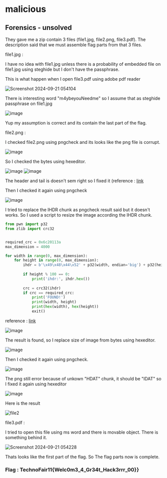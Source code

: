 # malicious
## Forensics - unsolved

They gave me a zip contain 3 files (file1.jpg, file2.png, file3.pdf). The description said that we must assemble flag parts from that 3 files. 


file1.jpg :

I have no idea with file1.jpg unless there is a probability of embedded file on file1.jpg using steghide but I don't have the passphrase.

This is what happen when I open file3.pdf using adobe pdf reader

![Screenshot 2024-09-21 054104](https://github.com/user-attachments/assets/b34937c0-2e99-4c73-a141-899abc9923d9)

There is interesting word "m4ybeyouNeedme" so I assume that as steghide passphrase on file1.jpg

![image](https://github.com/user-attachments/assets/0bebe1eb-5622-4d20-aaa8-b6f45cd949b8)

Yup my assumption is correct and its contain the last part of the flag.


file2.png :

I checked file2.png using pngcheck and its looks like the png file is corrupt.

![image](https://github.com/user-attachments/assets/bd7ee6df-10ab-48fb-baba-687ec0764e16)

So I checked the bytes using hexeditor.

![image](https://github.com/user-attachments/assets/122aa69e-f2fa-4f23-8e3a-c37ea21195f5)
![image](https://github.com/user-attachments/assets/e212f53c-95aa-4494-ac82-890a723af2ca)

The header and tail is doesn't sem right so I fixed it (reference : [link](https://medium.com/@0xwan/png-structure-for-beginner-8363ce2a9f73)

Then I checked it again using pngcheck

![image](https://github.com/user-attachments/assets/bf2f0f05-eb7e-4925-8522-d89155bb8ed4)

I tried to replace the IHDR chunk as pngcheck result said but it doesn't works. So I used a script to resize the image according the IHDR chunk.

```python
from pwn import p32
from zlib import crc32


required_crc = 0x6c20113a
max_dimension = 4000

for width in range(0, max_dimension):
    for height in range(0, max_dimension):
        ihdr = b'\x49\x48\x44\x52' + p32(width, endian='big') + p32(height, endian='big') + b'\x08\x06\x00\x00\x00'
        
        if height % 100 == 0:
            print('ihdr:', ihdr.hex())
        
        crc = crc32(ihdr)
        if crc == required_crc:
            print('FOUND!')
            print(width, height)
            print(hex(width), hex(height))
            exit()
```
reference : [link](https://ctftime.org/writeup/31187)

![image](https://github.com/user-attachments/assets/26378364-9f67-416d-9390-c516e48812da)

The result is found, so I replace size of image from bytes using hexeditor.

![image](https://github.com/user-attachments/assets/4c380c11-62c3-45a7-868e-a44471739ea1)

Then I checked it again using pngcheck.

![image](https://github.com/user-attachments/assets/f2eb6f77-cbb7-4567-901e-fd44b3e4904c)

The png still error because of unkown "HDAT" chunk, it should be "IDAT" so I fixed it again using hexeditor

![image](https://github.com/user-attachments/assets/74a3a081-1912-4a0f-b50e-f12c7c7b0016)

Here is the result

![file2](https://github.com/user-attachments/assets/7cfe2970-a329-4e11-97b4-0f7ba7225f10)


file3.pdf :

I tried to open this file using ms word and there is movable object. There is something behind it.

![Screenshot 2024-09-21 054228](https://github.com/user-attachments/assets/87b9c3df-706d-4282-90e8-9260f2e36efe)

Thats looks like the first part of the flag. So The flag parts now is complete.

### Flag : TechnoFair11{Welc0m3_4_Gr34t_Hack3rrr_00}}
